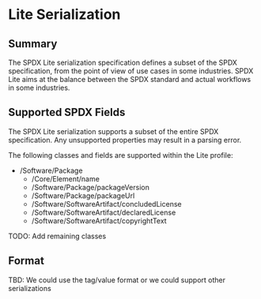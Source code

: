 # Lite Serialization

## Summary

The SPDX Lite serialization specification defines a subset of the SPDX specification, from the point of view of use cases in some industries. SPDX Lite aims at the balance between the SPDX standard and actual workflows in some industries.

## Supported SPDX Fields

The SPDX Lite serialization supports a subset of the entire SPDX specification.  Any unsupported properties may result in a parsing error.

The following classes and fields are supported within the Lite profile:

- /Software/Package
  - /Core/Element/name
  - /Software/Package/packageVersion
  - /Software/Package/packageUrl
  - /Software/SoftwareArtifact/concludedLicense
  - /Software/SoftwareArtifact/declaredLicense
  - /Software/SoftwareArtifact/copyrightText
  
TODO: Add remaining classes

## Format

TBD: We could use the tag/value format or we could support other serializations
